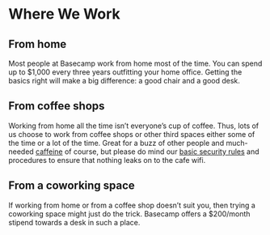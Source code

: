 # Where We Work

## From home

Most people at Basecamp work from home most of the time. You can spend up to $1,000 every three years outfitting your home office. Getting the basics right will make a big difference: a good chair and a good desk.

## From coffee shops

Working from home all the time isn’t everyone’s cup of coffee. Thus, lots of us choose to work from coffee shops or other third spaces either some of the time or a lot of the time. Great for a buzz of other people and much-needed [caffeine](https://giphy.com/gifs/bobs-burgers-fox-bobs-burgers-tv-3o72F3CQSLwU7XTlDy) of course, but please do mind our [basic security rules](https://3.basecamp.com/2914079/buckets/34/documents/14419) and procedures to ensure that nothing leaks on to the cafe wifi.

## From a coworking space

If working from home or from a coffee shop doesn’t suit you, then trying a coworking space might just do the trick. Basecamp offers a $200/month stipend towards a desk in such a place.

